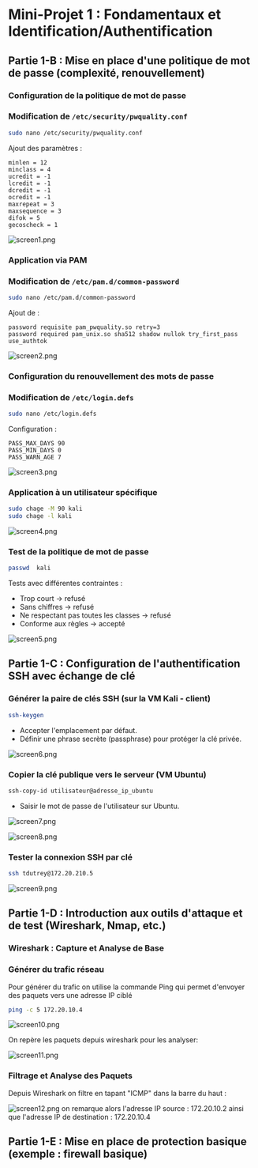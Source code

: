 # Mini-Projet 1 : Fondamentaux et Identification/Authentification

## Partie 1-B : Mise en place d'une politique de mot de passe (complexité, renouvellement)

### Configuration de la politique de mot de passe
### Modification de `/etc/security/pwquality.conf`
```bash
sudo nano /etc/security/pwquality.conf
```
Ajout des paramètres :
```
minlen = 12
minclass = 4
ucredit = -1
lcredit = -1
dcredit = -1
ocredit = -1
maxrepeat = 3
maxsequence = 3
difok = 5
gecoscheck = 1
```
![screen1.png](./screenshots/screen1.png)

### Application via PAM
### Modification de `/etc/pam.d/common-password`
```bash
sudo nano /etc/pam.d/common-password
```
Ajout de :
```
password requisite pam_pwquality.so retry=3
password required pam_unix.so sha512 shadow nullok try_first_pass use_authtok
```
![screen2.png](./screenshots/screen2.png)

### Configuration du renouvellement des mots de passe
### Modification de `/etc/login.defs`
```bash
sudo nano /etc/login.defs
```
Configuration :
```
PASS_MAX_DAYS 90
PASS_MIN_DAYS 0
PASS_WARN_AGE 7
```
![screen3.png](./screenshots/screen3.png)

### Application à un utilisateur spécifique
```bash
sudo chage -M 90 kali
sudo chage -l kali
```
![screen4.png](./screenshots/screen4.png)

### Test de la politique de mot de passe
```bash
passwd  kali
```
Tests avec différentes contraintes :
- Trop court → refusé
- Sans chiffres → refusé
- Ne respectant pas toutes les classes → refusé
- Conforme aux règles → accepté

![screen5.png](./screenshots/screen5.png)


## Partie 1-C : Configuration de l'authentification SSH avec échange de clé

### Générer la paire de clés SSH (sur la VM Kali - client)
```bash
ssh-keygen
```
- Accepter l'emplacement par défaut.
- Définir une phrase secrète (passphrase) pour protéger la clé privée.

![screen6.png](./screenshots/screen6.png)

### Copier la clé publique vers le serveur (VM Ubuntu)
```bash
ssh-copy-id utilisateur@adresse_ip_ubuntu
```
- Saisir le mot de passe de l'utilisateur sur Ubuntu.

![screen7.png](./screenshots/screen7.png)

![screen8.png](./screenshots/screen8.png)

### Tester la connexion SSH par clé
```bash
ssh tdutrey@172.20.210.5
```

![screen9.png](./screenshots/screen9.png)

## Partie 1-D : Introduction aux outils d'attaque et de test (Wireshark, Nmap, etc.)

### Wireshark : Capture et Analyse de Base
### Générer du trafic réseau

Pour générer du trafic on utilise la commande Ping qui permet d'envoyer des paquets vers une adresse IP ciblé
```bash
ping -c 5 172.20.10.4
```
![screen10.png](./screenshots/screen10.png)

On repère les paquets depuis wireshark pour les analyser:

![screen11.png](./screenshots/screen11.png)

### Filtrage et Analyse des Paquets

Depuis Wireshark on filtre en tapant "ICMP" dans la barre du haut :

![screen12.png](./screenshots/screen12.png)
on remarque alors l'adresse IP source : 172.20.10.2 
ainsi que l'adresse IP de destination : 172.20.10.4




## Partie 1-E : Mise en place de protection basique (exemple : firewall basique)

